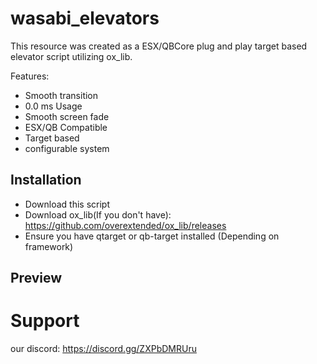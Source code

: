 # wasabi_elevators

This resource was created as a ESX/QBCore plug and play target based elevator script utilizing ox_lib.

Features:
- Smooth transition
- 0.0 ms Usage
- Smooth screen fade
- ESX/QB Compatible
- Target based
- configurable system

## Installation

- Download this script
- Download ox_lib(If you don't have): https://github.com/overextended/ox_lib/releases
- Ensure you have qtarget or qb-target installed (Depending on framework)

## Preview


# Support
our discord: https://discord.gg/ZXPbDMRUru
